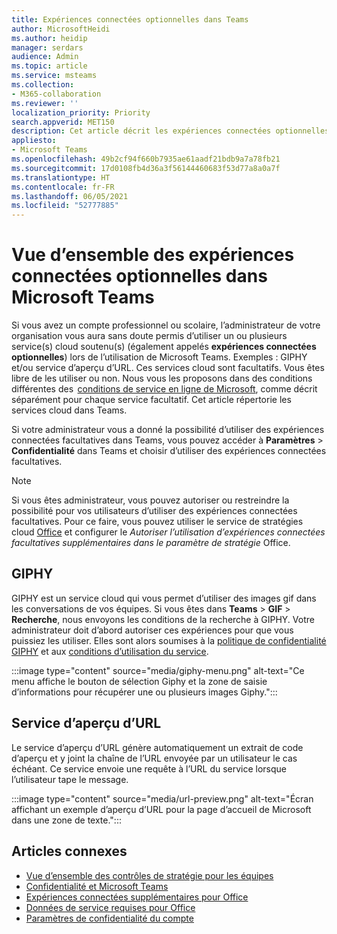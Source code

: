```yaml
---
title: Expériences connectées optionnelles dans Teams
author: MicrosoftHeidi
ms.author: heidip
manager: serdars
audience: Admin
ms.topic: article
ms.service: msteams
ms.collection:
- M365-collaboration
ms.reviewer: ''
localization_priority: Priority
search.appverid: MET150
description: Cet article décrit les expériences connectées optionnelles que vous connaîtrez dans Microsoft Teams.
appliesto:
- Microsoft Teams
ms.openlocfilehash: 49b2cf94f660b7935ae61aadf21bdb9a7a78fb21
ms.sourcegitcommit: 17d0108fb4d36a3f56144460683f53d77a8a0a7f
ms.translationtype: HT
ms.contentlocale: fr-FR
ms.lasthandoff: 06/05/2021
ms.locfileid: "52777885"
---
```

# <a name="overview-of-optional-connected-experiences-in-microsoft-teams"></a>Vue d’ensemble des expériences connectées optionnelles dans Microsoft Teams

Si vous avez un compte professionnel ou scolaire, l’administrateur de votre organisation vous aura sans doute permis d’utiliser un ou plusieurs service(s) cloud soutenu(s) (également appelés **expériences connectées optionnelles**) lors de l’utilisation de Microsoft Teams. Exemples : GIPHY et/ou service d’aperçu d’URL. Ces services cloud sont facultatifs. Vous êtes libre de les utiliser ou non. Nous vous les proposons dans des conditions différentes des  [conditions de service en ligne de Microsoft](https://www.microsoft.com/licensing/product-licensing/products), comme décrit séparément pour chaque service facultatif. Cet article répertorie les services cloud dans Teams.

Si votre administrateur vous a donné la possibilité d’utiliser des expériences connectées facultatives dans Teams, vous pouvez accéder à **Paramètres** > **Confidentialité** dans Teams et choisir d’utiliser des expériences connectées facultatives.

> [!NOTE]
> Si vous êtes administrateur, vous pouvez autoriser ou restreindre la possibilité pour vos utilisateurs d’utiliser des expériences connectées facultatives. Pour ce faire, vous pouvez utiliser le service de stratégies cloud [Office](/deployoffice/overview-office-cloud-policy-service) et configurer le *Autoriser l’utilisation d’expériences connectées facultatives supplémentaires dans le paramètre de stratégie* Office. 

## <a name="giphy"></a>GIPHY

GIPHY est un service cloud qui vous permet d’utiliser des images gif dans les conversations de vos équipes. Si vous êtes dans **Teams** > **GIF** > **Recherche**, nous envoyons les conditions de la recherche à GIPHY. Votre administrateur doit d’abord autoriser ces expériences pour que vous puissiez les utiliser. Elles sont alors soumises à la [politique de confidentialité GIPHY](https://support.giphy.com/hc/articles/360032872931-GIPHY-Privacy-Policy) et aux [conditions d’utilisation du service](https://support.giphy.com/hc/articles/360020027752-GIPHY-User-Terms-of-Service).

:::image type="content" source="media/giphy-menu.png" alt-text="Ce menu affiche le bouton de sélection Giphy et la zone de saisie d’informations pour récupérer une ou plusieurs images Giphy.":::

## <a name="url-preview-service"></a>Service d’aperçu d’URL

Le service d’aperçu d’URL génère automatiquement un extrait de code d’aperçu et y joint la chaîne de l’URL envoyée par un utilisateur le cas échéant. Ce service envoie une requête à l’URL du service lorsque l’utilisateur tape le message.

:::image type="content" source="media/url-preview.png" alt-text="Écran affichant un exemple d’aperçu d’URL pour la page d’accueil de Microsoft dans une zone de texte.":::

## <a name="related-articles"></a>Articles connexes

- [Vue d’ensemble des contrôles de stratégie pour les équipes](policy-control-overview.md)
- [Confidentialité et Microsoft Teams](teams-privacy.md)
- [Expériences connectées supplémentaires pour Office](/deployoffice/privacy/optional-connected-experiences)
- [Données de service requises pour Office](/deployoffice/privacy/required-service-data)
- [Paramètres de confidentialité du compte](https://support.microsoft.com/office/3e7bc183-bf52-4fd0-8e6b-78978f7f121b)